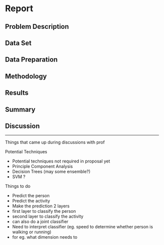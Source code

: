 # Report

## Problem Description

## Data Set

## Data Preparation

## Methodology

## Results

## Summary

## Discussion


---

Things that came up during discussions with prof

Potential Techniques
* Potential techniques not required in proposal yet
* Principle Component Analysis
* Decision Trees (may some ensemble?)
* SVM ?

Things to do 
* Predict the person
* Predict the activity
* Make the prediction 2 layers 
* first layer to classify the person
* second layer to classify the activity
* can also do a joint classifier 
* Need to interpret classifier (eg. speed to determine whether person is walking or running)
* for eg. what dimension needs to 
